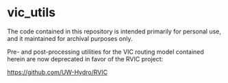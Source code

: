 vic_utils
=========

The code contained in this repository is intended primarily for personal use, and it maintained for archival purposes only.

Pre- and post-processing utilities for the VIC routing model contained herein are now deprecated in favor of the RVIC project:

https://github.com/UW-Hydro/RVIC
